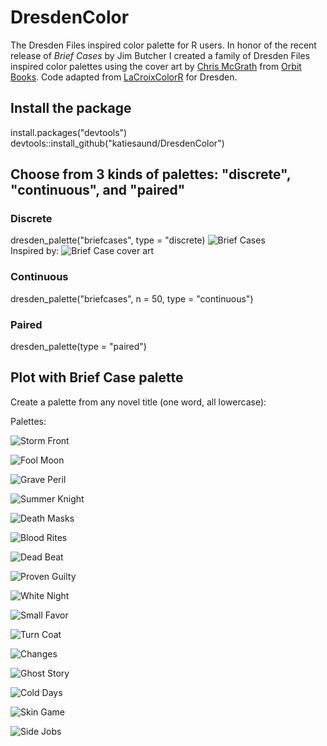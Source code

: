 # DresdenColor
The Dresden Files inspired color palette for R users. 
In honor of the recent release of *Brief Cases* by Jim Butcher I created a family of Dresden Files inspired color palettes using the cover art by [Chris McGrath](https://www.christianmcgrath.com/illustration/) from [Orbit Books](https://www.orbitbooks.net/tag/the-dresden-files/).
Code adapted from [LaCroixColorR](https://github.com/johannesbjork/LaCroixColoR) for Dresden. 

## Install the package
install.packages("devtools") 
devtools::install_github("katiesaund/DresdenColor")

## Choose from 3 kinds of palettes: "discrete", "continuous", and "paired"
### Discrete

dresden_palette("briefcases", type = "discrete)
![Brief Cases](https://github.com/katiesaund/dresdenfiles/blob/master/palette_images/brief_case_palettes.jpg)  
Inspired by:   ![Brief Case cover art](https://www.orbitbooks.net/wp-content/uploads/2018/02/Brief-Cases-768x1235.jpg)  


### Continuous
dresden_palette("briefcases", n = 50, type = "continuous")

### Paired
dresden_palette(type = "paired")


## Plot with Brief Case palette



Create a palette from any novel title (one word, all lowercase): 


Palettes:   

![Storm Front](https://github.com/katiesaund/dresdenfiles/blob/master/palette_images/storm_front_palette.jpg)

![Fool Moon](https://github.com/katiesaund/dresdenfiles/blob/master/palette_images/fool_moon_palette.jpg)

![Grave Peril](https://github.com/katiesaund/dresdenfiles/blob/master/palette_images/grave_peril_palette.jpg)

![Summer Knight](https://github.com/katiesaund/dresdenfiles/blob/master/palette_images/summer_knight_palette.jpg)

![Death Masks](https://github.com/katiesaund/dresdenfiles/blob/master/palette_images/death_masks_palette.jpg)

![Blood Rites](https://github.com/katiesaund/dresdenfiles/blob/master/palette_images/blood_rites_palette.jpg)

![Dead Beat](https://github.com/katiesaund/dresdenfiles/blob/master/palette_images/dead_beat_palette.jpg)

![Proven Guilty](https://github.com/katiesaund/dresdenfiles/blob/master/palette_images/proven_guilty_palette.jpg)

![White Night](https://github.com/katiesaund/dresdenfiles/blob/master/palette_images/white_night_palette.jpg)

![Small Favor](https://github.com/katiesaund/dresdenfiles/blob/master/palette_images/small_favor_palette.jpg)

![Turn Coat](https://github.com/katiesaund/dresdenfiles/blob/master/palette_images/turn_coat_palette.jpg)

![Changes](https://github.com/katiesaund/dresdenfiles/blob/master/palette_images/changes_palette.jpg)

![Ghost Story](https://github.com/katiesaund/dresdenfiles/blob/master/palette_images/ghost_story_palette.jpg)

![Cold Days](https://github.com/katiesaund/dresdenfiles/blob/master/palette_images/cold_days_palette.jpg)

![Skin Game](https://github.com/katiesaund/dresdenfiles/blob/master/palette_images/skin_game_palette.jpg)

![Side Jobs](https://github.com/katiesaund/dresdenfiles/blob/master/palette_images/side_jobs_palette.jpg)
